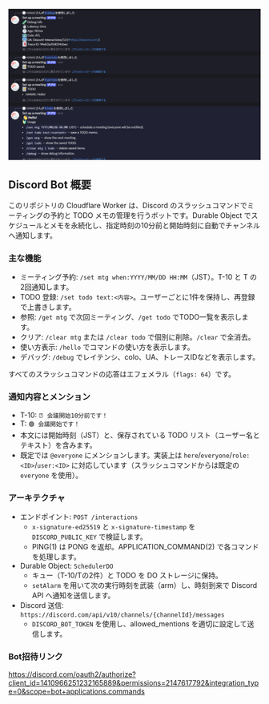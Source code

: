 ![alt text](image.png)
## Discord Bot 概要

このリポジトリの Cloudflare Worker は、Discord のスラッシュコマンドでミーティングの予約と TODO メモの管理を行うボットです。Durable Object でスケジュールとメモを永続化し、指定時刻の10分前と開始時刻に自動でチャンネルへ通知します。

### 主な機能

- ミーティング予約: `/set mtg when:YYYY/MM/DD HH:MM`（JST）。T-10 と T の2回通知します。
- TODO 登録: `/set todo text:<内容>`。ユーザーごとに1件を保持し、再登録で上書きします。
- 参照: `/get mtg` で次回ミーティング、`/get todo` でTODO一覧を表示します。
- クリア: `/clear mtg` または `/clear todo` で個別に削除。`/clear` で全消去。
- 使い方表示: `/hello` でコマンドの使い方を表示します。
- デバッグ: `/debug` でレイテンシ、colo、UA、トレースIDなどを表示します。

すべてのスラッシュコマンドの応答はエフェメラル（`flags: 64`）です。

### 通知内容とメンション

- T-10: `⏰ 会議開始10分前です！`
- T: `🟢 会議開始です！`
- 本文には開始時刻（JST）と、保存されている TODO リスト（ユーザー名とテキスト）を含みます。
- 既定では `@everyone` にメンションします。実装上は `here`/`everyone`/`role:<ID>`/`user:<ID>` に対応しています（スラッシュコマンドからは既定の `everyone` を使用）。

### アーキテクチャ

- エンドポイント: `POST /interactions`
  - `x-signature-ed25519` と `x-signature-timestamp` を `DISCORD_PUBLIC_KEY` で検証します。
  - PING(1) は PONG を返却。APPLICATION_COMMAND(2) で各コマンドを処理します。
- Durable Object: `SchedulerDO`
  - キュー（T-10/Tの2件）と TODO を DO ストレージに保持。
  - `setAlarm` を用いて次の実行時刻を武装（arm）し、時刻到来で Discord API へ通知を送信します。
- Discord 送信: `https://discord.com/api/v10/channels/{channelId}/messages`
  - `DISCORD_BOT_TOKEN` を使用し、allowed_mentions を適切に設定して送信します。

### Bot招待リンク
https://discord.com/oauth2/authorize?client_id=1410966251232165889&permissions=2147617792&integration_type=0&scope=bot+applications.commands
